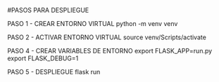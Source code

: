 #PASOS PARA DESPLIEGUE

PASO 1 - CREAR ENTORNO VIRTUAL
python -m venv venv

PASO 2 - ACTIVAR ENTORNO VIRTUAL
source venv/Scripts/activate

PASO 4 - CREAR VARIABLES DE ENTORNO
export FLASK_APP=run.py
export FLASK_DEBUG=1

PASO 5 - DESPLIEGUE
flask run